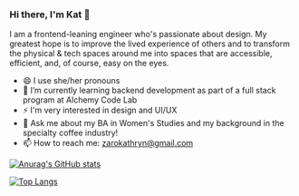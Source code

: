 ### Hi there, I'm Kat 👋

<!--
**kathrynzaro/kathrynzaro** is a ✨ _special_ ✨ repository because its `README.md` (this file) appears on your GitHub profile.

Here are some ideas to get you started:

- 🔭 I’m currently working on ...
- 🌱 I’m currently learning ...
- 👯 I’m looking to collaborate on ...
- 🤔 I’m looking for help with ...
- 💬 Ask me about ...
- 📫 How to reach me: ...
- 😄 Pronouns: ...
- ⚡ Fun fact: ...
-->

I am a frontend-leaning engineer who's passionate about design. My greatest hope is to improve the lived experience of others and to transform the physical & tech spaces around me into spaces that are accessible, efficient, and, of course, easy on the eyes. 

- 😄 I use she/her pronouns
- 🌱 I’m currently learning backend development as part of a full stack program at Alchemy Code Lab
- ⚡ I'm very interested in design and UI/UX 
- 💬 Ask me about my BA in Women's Studies and my background in the specialty coffee industry!
- 📫 How to reach me: zarokathryn@gmail.com

[![Anurag's GitHub stats](https://github-readme-stats.vercel.app/api?username=kathrynzaro&show_icons=true&theme=radical)](https://github.com/anuraghazra/github-readme-stats)

[![Top Langs](https://github-readme-stats.vercel.app/api/top-langs/?username=kathrynzaro&layout=compact&theme=radical)](https://github.com/anuraghazra/github-readme-stats)



